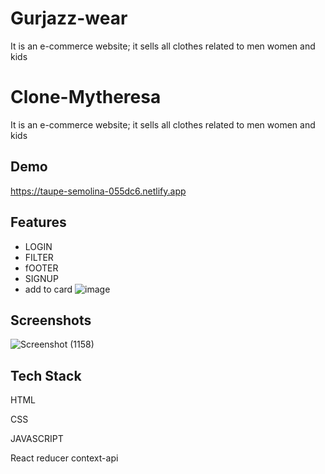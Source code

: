 # Gurjazz-wear
It is an e-commerce website; it sells all clothes related to men women and kids
# Clone-Mytheresa
It is an e-commerce website; it sells all clothes related to men women and kids
## Demo

https://taupe-semolina-055dc6.netlify.app


## Features

- LOGIN
- FILTER
- fOOTER
- SIGNUP
- add to card
![image](https://user-images.githubusercontent.com/96822665/208375743-bd13697c-208d-4c87-9267-b9ec66b68195.png)

## Screenshots

![Screenshot (1158)](https://user-images.githubusercontent.com/96822665/208375743-bd13697c-208d-4c87-9267-b9ec66b68195.png)



## Tech Stack

HTML

CSS

JAVASCRIPT

React
reducer
context-api
